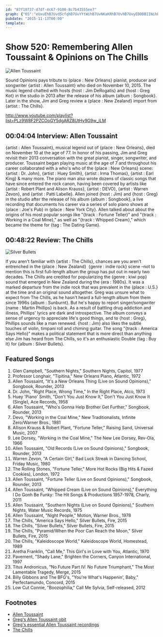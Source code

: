 ```yaml
---
id: "87f10737-d7df-4c67-9100-8c7b43555ee7"
graph: {"6S":"eUxuEhB7UvdScfqhB7UvYYtWihB7UvNKaKRhB7UvhB7UvyEDDDBIINihB7UvBClvehB7UvBLXrkhB7UvhB7UvxI4xS0FEgVhB7Uv9UPVehB7Uv9UPVeNKaKR9UPVeeUxuE9UPVedScfq9UPVeYYtWi0FEgVjRbJXpbyG3xI4xSBLXrkzp2vLCd3L9zp2vLBClveBDtnK","28M":"ePmQPhc8YlBEWuihc8YlXhSe8hc8YlaZ4YLhc8YlBEWuizeyEX97qipBHm1G97qipX6cfdaZ4YLePmQP97qipePmQP"}
pubdate: "2015-11-13T00:00"
template: 
---
```






# Show 520: Remembering Allen Toussaint & Opinions on The Chills

![Allen Toussaint](https://static.soundopinions.org/images/2015/allentoussaint_web.jpg)

Sound Opinions pays tribute to {place : New Orleans} pianist, producer and songwriter {artist : Allen Toussaint} who died on November 10, 2015. The music legend chatted with hosts {host : Jim DeRogatis} and {host : Greg Kot} in the studio in 2013 after the release of his album {album : Songbook}. Later in the show, Jim and Greg review a {place : New Zealand} import from {artist : The Chills}.

http://www.youtube.com/playlist?list=PLz9W8F2PZCOoGY5dgARZ8UtHy9G9w_iLM



## 00:04:04 Interview: Allen Toussaint

{artist : Allen Toussaint}, musical legend out of {place : New Orleans}, died on November 10 at the age of 77. In honor of his passing, Jim and Greg revisit their 2013 conversation with the great pianist, singer, songwriter, and producer. Toussaint began playing music at the age of 7 and throughout his career  collaborated with a who's who of the {place : New Orleans} scene: {artist : Dr. John}, {artist : Huey Smith}, {artist : Irma Thomas}, {artist : Earl King} & many more. The piano man also wrote dozens of classic songs that have since entered the rock canon, having been covered by artists like {artist : Robert Plant and Alison Krauss}, {artist : DEVO}, {artist : Warren Zevon}, and {artist : Patti Labelle}. Allen joined {host : Jim} and {host : Greg} in the studio after the release of his album {album : Songbook}, a live recording that documents his career via a series of solo piano shows at {place : Joe's Pub} in {place : New York City}. Allen talked about about the origins of his most popular songs like "{track : Fortune Teller}" and "{track : Working in a Coal Mine}," as well as "{track : Whipped Cream}," which became the theme for {tag : The Dating Game}.



## 00:48:22 Review: The Chills

![Silver Bullets](https://static.soundopinions.org/assets/520/28M0.jpg)

If you aren't familiar with {artist : The Chills}, chances are you aren't entrenched in the {place : New Zealand}  {genre : indie rock} scene –not to mention this is first full-length album the group has put out in nearly two decades. The Chills are credited for popularizing the {genre : kiwi pop} sound that emerged in New Zealand during the {era : 1980s}. It was a marked departure from the indie rock that was prevalent in the {place : U.S.} at the time and an original sound altogether. Greg was unsure what to expect from The Chills, as he hasn't heard a full-length album from them since 1996s {album : Sunburnt}. But he's happy to report singer/songwriter {name : Martin Phillips} is back. As a result of battling drug addiction and illness, Phillips' lyrics are dark and introspective. The album conveys a sense of urgency to appreciate life's good things, and to {host : Greg}, Phillips sounds like a man renewed. {host : Jim} also likes the subtle touches of violin, timpani roll and chiming guitar. The song "{track : America Says Hello}" makes a political statement that is more direct than anything else Jim has heard from The Chills, so it's an enthusiastic Double {tag : Buy It} for {album : Silver Bullets}.



## Featured Songs

1. Glen Campbell, "Southern Nights," Southern Nights, Capitol, 1977
2. Professor Longhair, "Tipitina," New Orleans Piano, Atlantic, 1972
3. Allen Toussaint, "It's a New Orleans Thing (Live on Sound Opinions)," Songbook, Rounder, 2013
4. Dr. John, "Right Place, Wrong Time," In the Right Place, Atco, 1973
5. Huey 'Piano' Smith, "Don't You Just Know It," Don't You Just Know It (Single), Ace Records, 1958
6. Allen Toussaint, "Who's Gonna Help Brother Get Further," Songbook, Rounder, 2013
7. Devo, "Working in the Coal Mine," New Traditionalists, Infinite Zero/Warner Bros., 1981
8. Allison Krauss & Robert Plant, "Fortune Teller," Raising Sand, Universal Music, 2007
9. Lee Dorsey, "Working in the Coal Mine," The New Lee Dorsey, Rev-Ola, 1966
10. Allen Toussaint, "Old Records (Live on Sound Opinions)," Songbook, Rounder, 2013
11. Warren Zevon, "A Certain Girl," Bad Luck Streak in Dancing School, Friday Music, 1980
12. The Rolling Stones, "Fortune Teller," More Hot Rocks (Big Hits & Fazed Cookies), London, 1972
13. Allen Toussaint, "Fortune Teller (Live on Sound Opinions)," Songbook, Rounder, 2013
14. Allen Toussaint, "Whipped Cream (Live on Sound Opinions)," Everything I Do Gonh Be Funky: The Hit Songs & Productions 1957-1978, Charly, 2011
15. Allen Toussaint, "Southern Nights (Live on Sound Opinions)," Southern Nights, Water Music Records, 1975
16. Allen Toussaint, "Night People," Motion, Warner Bros., 1978
17. The Chills, "America Says Hello," Silver Bullets, Fire, 2015
18. The Chills, "Silver Bullets," Silver Bullets, Fire, 2015
19. The Chills, "Pyramid/When the Poor Can Reach the Moon," Silver Bullets, Fire, 2015
20. The Chills, "Kaleidoscope World," Kaleidoscope World, Homestead, 1989
21. Aretha Franklin, "Call Me," This Girl's in Love with You, Atlantic, 1970
22. Pavement, "Shady Lane," Brighten the Corners, Canyon International, 1997
23. Titus Andronicus, "No Future Part IV: No Future Triumphant," The Most Lamentable Tragedy, Merge, 2015
24. Billy Gibbons and The BFG's, "You're What's Happenin', Baby," Perfectamundo, Concord, 2015
25. Low Cut Connie, "Boozophilia," Call Me Sylvia, Self-released, 2012



## Footnotes

- [Allen Toussaint](http://allentoussaint.com/)
- [Greg's Allen Toussaint obit](http://www.chicagotribune.com/entertainment/music/kot/ct-allen-toussaint-obit-ent-1111-20151110-column.html)
- [Greg's essential Allen Toussaint recordings](http://www.chicagotribune.com/entertainment/music/kot/ct-allen-toussaint-10-recordings-20151110-column.html)
- [The Chills](https://www.facebook.com/thechills/)